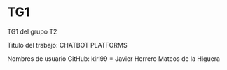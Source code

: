 # TG1
TG1 del grupo T2

Titulo del trabajo: CHATBOT PLATFORMS

Nombres de usuario GitHub:
kiri99 = Javier Herrero Mateos de la Higuera
